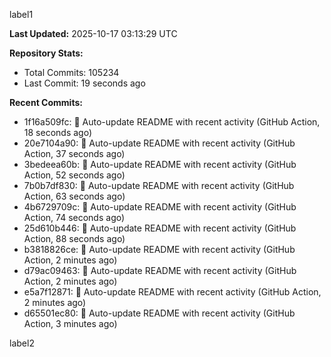 
label1 
<!-- ACTIVITY_START -->
**Last Updated:** 2025-10-17 03:13:29 UTC

**Repository Stats:**
- Total Commits: 105234
- Last Commit: 19 seconds ago

**Recent Commits:**
- 1f16a509fc: 🤖 Auto-update README with recent activity (GitHub Action, 18 seconds ago)
- 20e7104a90: 🤖 Auto-update README with recent activity (GitHub Action, 37 seconds ago)
- 3bedeea60b: 🤖 Auto-update README with recent activity (GitHub Action, 52 seconds ago)
- 7b0b7df830: 🤖 Auto-update README with recent activity (GitHub Action, 63 seconds ago)
- 4b6729709c: 🤖 Auto-update README with recent activity (GitHub Action, 74 seconds ago)
- 25d610b446: 🤖 Auto-update README with recent activity (GitHub Action, 88 seconds ago)
- b3818826ce: 🤖 Auto-update README with recent activity (GitHub Action, 2 minutes ago)
- d79ac09463: 🤖 Auto-update README with recent activity (GitHub Action, 2 minutes ago)
- e5a7f12871: 🤖 Auto-update README with recent activity (GitHub Action, 2 minutes ago)
- d65501ec80: 🤖 Auto-update README with recent activity (GitHub Action, 3 minutes ago)
<!-- ACTIVITY_END -->

label2
